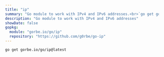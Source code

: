 ```yaml
---
title: "ip"
summary: "Go module to work with IPv4 and IPv6 addresses.<br>`go get gorbe.io/go/ip`"
description: "Go module to work with IPv4 and IPv6 addresses"
showDate: false
gopkg:
  module: "gorbe.io/go/ip"
  repository: "https://github.com/g0rbe/go-ip"
---
```


```bash
go get gorbe.io/go/ip@latest
```